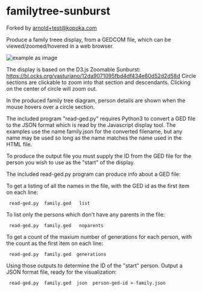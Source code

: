 # familytree-sunburst
Forked by arnold+test@kopoka.com

Produce a family treee display, from a GEDCOM file, which can be viewed/zoomed/hovered in a web browser.

![example as image](https://github.com/johnandrea/familytree-sunburst/blob/master/examples/family.png)

The display is based on the D3.js Zoomable Sunburst:
https://bl.ocks.org/vasturiano/12da9071095fbd4df434e60d52d2d58d
  Circle sections are clickable to zoom into that section and descendants.
Clicking on the center of circle will zoom out.

In the produced family tree diagram, person details are shown when the mouse
hovers over a circle section.

The included program "read-ged.py" requires Python3 to convert a GED file
to the JSON format which is read by the Javascript display tool.
   The examples use the name family.json for the converted filename, but any
name may be used so long as the name matches the name used in the HTML file.

To produce the output file you must supply the ID from the GED file for the
person you wish to use as the "start" of the display.

The included read-ged.py program can produce info about a GED file:

To get a listing of all the names in the file, with the
GED id as the first item on each line:

     read-ged.py  family.ged   list
	 
To list only the persons which don't have any parents in the file:

     read-ged.py  family.ged   noparents

To get a count of the maxium number of generations for each person,
with the count as the first item on each line:

     read-ged.py  family.ged  generations

Using those outputs to determine the ID of the "start" person.
Output a JSON format file, ready for the visualization:

     read-ged.py  family.ged  json  person-ged-id > family.json
